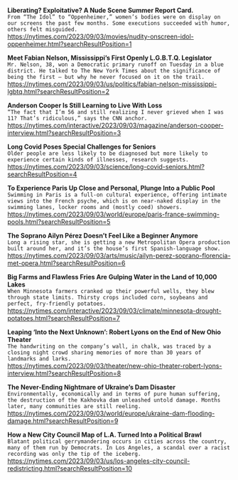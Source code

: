 **Liberating? Exploitative? A Nude Scene Summer Report Card.**\
`From “The Idol” to “Oppenheimer,” women’s bodies were on display on our screens the past few months. Some executions succeeded with humor, others felt misguided.`\
https://nytimes.com/2023/09/03/movies/nudity-onscreen-idol-oppenheimer.html?searchResultPosition=1

**Meet Fabian Nelson, Mississippi’s First Openly L.G.B.T.Q. Legislator**\
`Mr. Nelson, 38, won a Democratic primary runoff on Tuesday in a blue district. He talked to The New York Times about the significance of being the first — but why he never focused on it on the trail.`\
https://nytimes.com/2023/09/03/us/politics/fabian-nelson-mississippi-lgbtq.html?searchResultPosition=2

**Anderson Cooper Is Still Learning to Live With Loss**\
`“The fact that I’m 56 and still realizing I never grieved when I was 11? That’s ridiculous,” says the CNN anchor.`\
https://nytimes.com/interactive/2023/09/03/magazine/anderson-cooper-interview.html?searchResultPosition=3

**Long Covid Poses Special Challenges for Seniors**\
`Older people are less likely to be diagnosed but more likely to experience certain kinds of illnesses, research suggests.`\
https://nytimes.com/2023/09/03/science/long-covid-seniors.html?searchResultPosition=4

**To Experience Paris Up Close and Personal, Plunge Into a Public Pool**\
`Swimming in Paris is a full-on cultural experience, offering intimate views into the French psyche, which is on near-naked display in the swimming lanes, locker rooms and (mostly coed) showers.`\
https://nytimes.com/2023/09/03/world/europe/paris-france-swimming-pools.html?searchResultPosition=5

**The Soprano Ailyn Pérez Doesn’t Feel Like a Beginner Anymore**\
`Long a rising star, she is getting a new Metropolitan Opera production built around her, and it’s the house’s first Spanish-language show.`\
https://nytimes.com/2023/09/03/arts/music/ailyn-perez-soprano-florencia-met-opera.html?searchResultPosition=6

**Big Farms and Flawless Fries Are Gulping Water in the Land of 10,000 Lakes**\
`When Minnesota farmers cranked up their powerful wells, they blew through state limits. Thirsty crops included corn, soybeans and perfect, fry-friendly potatoes.`\
https://nytimes.com/interactive/2023/09/03/climate/minnesota-drought-potatoes.html?searchResultPosition=7

**Leaping ‘Into the Next Unknown’: Robert Lyons on the End of New Ohio Theater**\
`The handwriting on the company’s wall, in chalk, was traced by a closing night crowd sharing memories of more than 30 years of landmarks and larks.`\
https://nytimes.com/2023/09/03/theater/new-ohio-theater-robert-lyons-interview.html?searchResultPosition=8

**The Never-Ending Nightmare of Ukraine’s Dam Disaster**\
`Environmentally, economically and in terms of pure human suffering, the destruction of the Kakhovka dam unleashed untold damage. Months later, many communities are still reeling.`\
https://nytimes.com/2023/09/03/world/europe/ukraine-dam-flooding-damage.html?searchResultPosition=9

**How a New City Council Map of L.A. Turned Into a Political Brawl**\
`Blatant political gerrymandering occurs in cities across the country, many of them run by Democrats. In Los Angeles, a scandal over a racist recording was only the tip of the iceberg.`\
https://nytimes.com/2023/09/03/us/los-angeles-city-council-redistricting.html?searchResultPosition=10

